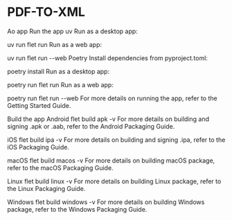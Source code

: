 # PDF-TO-XML
Ao app
Run the app
uv
Run as a desktop app:

uv run flet run
Run as a web app:

uv run flet run --web
Poetry
Install dependencies from pyproject.toml:

poetry install
Run as a desktop app:

poetry run flet run
Run as a web app:

poetry run flet run --web
For more details on running the app, refer to the Getting Started Guide.

Build the app
Android
flet build apk -v
For more details on building and signing .apk or .aab, refer to the Android Packaging Guide.

iOS
flet build ipa -v
For more details on building and signing .ipa, refer to the iOS Packaging Guide.

macOS
flet build macos -v
For more details on building macOS package, refer to the macOS Packaging Guide.

Linux
flet build linux -v
For more details on building Linux package, refer to the Linux Packaging Guide.

Windows
flet build windows -v
For more details on building Windows package, refer to the Windows Packaging Guide.
